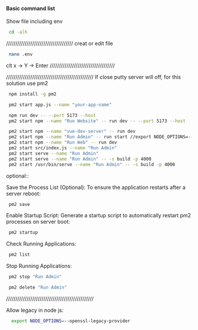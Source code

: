 #### Basic command list

Show file including env

```bash
 cd -alh
```

////////////////////////////////////
creat or edit file

```bash
 nano .env
```
clt x -> Y -> Enter
///////////////////////////////////

///////////////////////////////////////////////
If close putty server will off, for this solution use pm2

```bash
 npm install -g pm2
```

```bash
 pm2 start app.js --name "your-app-name"
```

```bash
 npm run dev -- --port 5173 --host
 pm2 start npm --name "Run Website" -- run dev -- --port 5173 --host
```

```bash
 pm2 start npm --name "vue-dev-server" -- run dev
 pm2 start npm --name "Run Admin" -- run start //export NODE_OPTIONS=--openssl-legacy-provider react e ata chara choler na
 pm2 start npm --name "Run Web" -- run dev
 pm2 start src/index.js --name "Run Admin"
 pm2 start serve --name "Run Admin"
 pm2 start serve --name "Run Admin" -- -s build -p 4000
 pm2 start /usr/bin/serve --name "Run Admin" -- -s build -p 4000
```

optional::

Save the Process List (Optional): To ensure the application restarts after a server reboot:

```bash
 pm2 save
```

Enable Startup Script: Generate a startup script to automatically restart pm2 processes on server boot:

```bash
 pm2 startup
```

Check Running Applications:

```bash
 pm2 list
```

Stop Running Applications:

```bash
 pm2 stop "Run Admin"
```

```bash
 pm2 delete "Run Admin"
```

///////////////////////////////////////////////

Allow legacy in node js:
```bash
  export NODE_OPTIONS=--openssl-legacy-provider
```
